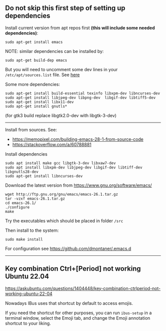 
Do not skip this first step of setting up dependencies
--------------------------------------------------------------------

Install current version from apt repos first __(this will include some needed dependencies)__:

    sudo apt-get install emacs

NOTE: similar dependencies can be installed by: 

    sudo apt-get build-dep emacs

But you will need to uncomment some dev lines in your `/etc/apt/sources.list` file. 
See [here](https://askubuntu.com/questions/826890/apt-build-dep-fails-unable-to-locate-source-package-despite-deb-src-lines-pres/etc/apt/sources.list)

Some more dependencies:
    
    sudo apt-get install build-essential texinfo libxpm-dev libncurses-dev
    sudo apt-get install libjpeg-dev libpng-dev  libgif-dev libtiff5-dev
    sudo apt-get install libx11-dev
    sudo apt-get install gnutls*

(for gtk3 build replace libgtk2.0-dev with libgtk-3-dev)

--------------------------------------------------------------------

Install from sources. See:
- <https://memopixel.com/building-emacs-28-1-from-source-code>
- <https://stackoverflow.com/a/60788881>

Install dependencies

    sudo apt install make gcc libgtk-3-dev libxaw7-dev
    sudo apt install libxpm-dev libjpeg-dev libgif-dev libtiff-dev libgnutls28-dev
    sudo apt-get install libncurses-dev

Download the latest version from https://www.gnu.org/software/emacs/

    wget http://ftp.gnu.org/gnu/emacs/emacs-26.1.tar.gz
    tar -vzxf emacs-26.1.tar.gz
    cd emacs-26.1/
    ./configure
    make
    
Try the executables which should be placed in folder `/src`
    
Then install to the system:

    sudo make install

For configuration see https://github.com/dmontaner/.emacs.d

--------------------------------------------------------------------

## Key combination Ctrl+[Period] not working Ubuntu 22.04

<https://askubuntu.com/questions/1404448/key-combination-ctrlperiod-not-working-ubuntu-22-04>

Nowadays IBus uses that shortcut by default to access emojis.

If you need the shortcut for other purposes, you can run `ibus-setup` in a terminal window, select the Emoji tab, and change the Emoji annotation shortcut to your liking.
